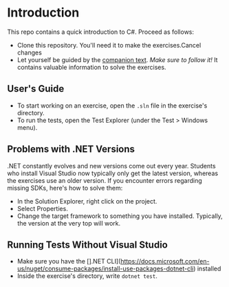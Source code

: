 # Introduction

This repo contains a quick introduction to C#.
Proceed as follows:

* Clone this repository. You'll need it to make the exercises.Cancel changes
* Let yourself be guided by the [companion text](https://ucll-vgo.github.io/csharp-intro/). *Make sure to follow it!* It contains valuable information to solve the exercises.

## User's Guide

* To start working on an exercise, open the `.sln` file in the exercise's directory.
* To run the tests, open the Test Explorer (under the Test > Windows menu).

## Problems with .NET Versions

.NET constantly evolves and new versions come out every year.
Students who install Visual Studio now typically only get the latest version, whereas the exercises use an older version.
If you encounter errors regarding missing SDKs, here's how to solve them:

* In the Solution Explorer, right click on the project.
* Select Properties.
* Change the target framework to something you have installed.
  Typically, the version at the very top will work.

## Running Tests Without Visual Studio

* Make sure you have the [].NET CLI](https://docs.microsoft.com/en-us/nuget/consume-packages/install-use-packages-dotnet-cli) installed
* Inside the exercise's directory, write `dotnet test`.
